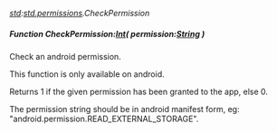 _[std](../../modules/std/std-module.md):[std.permissions](../../modules/std/std-permissions.md).CheckPermission_
##### Function CheckPermission:[Int](../../modules/wonkey/wonkey-types-int.md)( permission:[String](../../modules/wonkey/wonkey-types-string.md) )
Check an android permission.

This function is only available on android.

Returns 1 if the given permission has been granted to the app, else 0.

The permission string should be in android manifest form, eg: "android.permission.READ\_EXTERNAL\_STORAGE".

